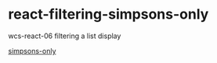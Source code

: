 # react-filtering-simpsons-only

wcs-react-06 filtering a list display

[simpsons-only](https://cristina-ferreira.github.io/react-filtering-simpsons-only/)

